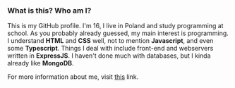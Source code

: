 ### What is this? Who am I?

This is my GitHub profile. I'm 16, I live in Poland and study programming at school. As you probably already guessed, my main interest is programming. I understand **HTML** and **CSS** well, not to mention **Javascript**, and even some **Typescript**. Things I deal with include front-end and webservers written in **ExpressJS**. I haven't done much with databases, but I kinda already like **MongoDB**. 

For more information about me, visit [this](https://sokzkomucha.xyz) link.
